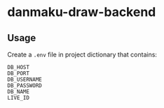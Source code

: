 # danmaku-draw-backend
## Usage
Create a `.env` file in project dictionary that contains:
```
DB_HOST
DB_PORT
DB_USERNAME
DB_PASSWORD
DB_NAME
LIVE_ID
```